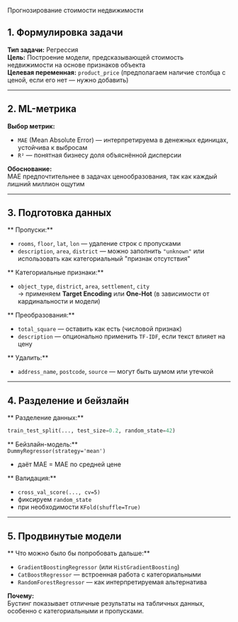 Прогнозирование стоимости недвижимости

## 1. Формулировка задачи

**Тип задачи:** Регрессия  
**Цель:** Построение модели, предсказывающей стоимость недвижимости на основе признаков объекта  
**Целевая переменная:** `product_price` (предполагаем наличие столбца с ценой, если его нет — нужно добавить)

---

## 2. ML-метрика

**Выбор метрик:**  
- `MAE` (Mean Absolute Error) — интерпретируема в денежных единицах, устойчива к выбросам  
- `R²` — понятная бизнесу доля объяснённой дисперсии  

**Обоснование:**  
MAE  предпочтительнее в задачах ценообразования, так как каждый лишний миллион ощутим

---

## 3. Подготовка данных

** Пропуски:**  
- `rooms`, `floor`, `lat`, `lon` — удаление строк с пропусками  
- `description`, `area`, `district` — можно заполнить `"unknown"` или использовать как категориальный "признак отсутствия"  

** Категориальные признаки:**
- `object_type`, `district`, `area`, `settlement`, `city`  
→ применяем **Target Encoding** или **One-Hot** (в зависимости от кардинальности и модели)

** Преобразования:**
- `total_square` — оставить как есть (числовой признак)
- `description` — опционально применить `TF-IDF`, если текст влияет на цену

** Удалить:**
- `address_name`, `postcode`, `source` — могут быть шумом или утечкой

---

## 4. Разделение и бейзлайн

** Разделение данных:**
```python
train_test_split(..., test_size=0.2, random_state=42)
```

** Бейзлайн-модель:**  
`DummyRegressor(strategy='mean')`  
- даёт MAE = MAE по средней цене

** Валидация:**
- `cross_val_score(..., cv=5)`  
- фиксируем `random_state`  
- при необходимости `KFold(shuffle=True)`

---

## 5. Продвинутые модели

** Что можно было бы попробовать дальше:**
- `GradientBoostingRegressor` (или `HistGradientBoosting`)  
- `CatBoostRegressor` — встроенная работа с категориальными  
- `RandomForestRegressor` — как интерпретируемая альтернатива

**Почему:**  
Бустинг показывает отличные результаты на табличных данных, особенно с категориальными и пропусками.
